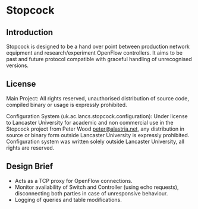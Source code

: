 Stopcock
========

Introduction
------------
Stopcock is designed to be a hand over point between production network equipment and research/experiment OpenFlow
controllers. It aims to be past and future protocol compatible with graceful handling of unrecognised versions.

License
-------
Main Project:
  All rights reserved, unauthorised distribution of source code, compiled binary or usage is expressly prohibited.

Configuration System (uk.ac.lancs.stopcock.configuration):
  Under license to Lancaster University for academic and non commercial use in the Stopcock project from 
  Peter Wood <peter@alastria.net>, any distribution in source or binary form outside Lancaster University
  is expressly prohibited. Configuration system was written solely outside Lancaster University, all rights
  are reserved.

Design Brief
------------
* Acts as a TCP proxy for OpenFlow connections.
* Monitor availability of Switch and Controller (using echo requests), disconnecting both parties in case of unresponsive behaviour.
* Logging of queries and table modifications.